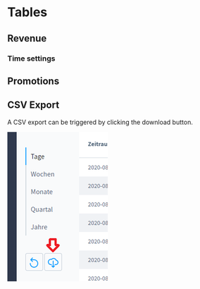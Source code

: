# Tables

## Revenue

### Time settings

## Promotions

## CSV Export

A CSV export can be triggered by clicking the download button.

![CSV Download Button](../_media/CSV_download_button.png)
